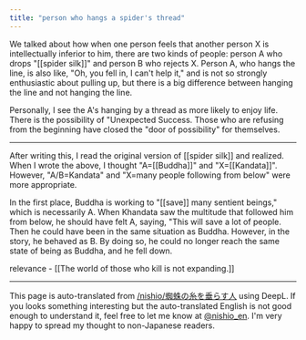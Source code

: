 ```yaml
---
title: "person who hangs a spider's thread"
---
```


We talked about how when one person feels that another person X is intellectually inferior to him, there are two kinds of people: person A who drops "[[spider silk]]" and person B who rejects X.
Person A, who hangs the line, is also like, "Oh, you fell in, I can't help it," and is not so strongly enthusiastic about pulling up, but there is a big difference between hanging the line and not hanging the line.

Personally, I see the A's hanging by a thread as more likely to enjoy life. There is the possibility of "Unexpected Success. Those who are refusing from the beginning have closed the "door of possibility" for themselves.

---
After writing this, I read the original version of [[spider silk]] and realized. When I wrote the above, I thought "A=[[Buddha]]" and "X=[[Kandata]]". However, "A/B=Kandata" and "X=many people following from below" were more appropriate.

In the first place, Buddha is working to "[[save]] many sentient beings," which is necessarily A. When Khandata saw the multitude that followed him from below, he should have felt A, saying, "This will save a lot of people. Then he could have been in the same situation as Buddha. However, in the story, he behaved as B. By doing so, he could no longer reach the same state of being as Buddha, and he fell down.

relevance
    - [[The world of those who kill is not expanding.]]

---
This page is auto-translated from [/nishio/蜘蛛の糸を垂らす人](https://scrapbox.io/nishio/蜘蛛の糸を垂らす人) using DeepL. If you looks something interesting but the auto-translated English is not good enough to understand it, feel free to let me know at [@nishio_en](https://twitter.com/nishio_en). I'm very happy to spread my thought to non-Japanese readers.